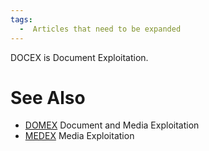 ```yaml
---
tags:
  -  Articles that need to be expanded
---
```

DOCEX is Document Exploitation.

# See Also

- [DOMEX](domex.md) Document and Media Exploitation
- [MEDEX](medex.md) Media Exploitation